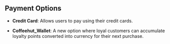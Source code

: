 ## Payment Options

- **Credit Card**: Allows users to pay using their credit cards.


- **Coffeehut_Wallet**: A new option where loyal customers can accumulate loyalty points converted into currency for their next purchase.